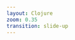 ```yaml
---
layout: Clojure
zoom: 0.35
transition: slide-up
---
```


<template v-slot:header>

# Clojure helpers and Macros -> [Refer](https://clojure.org/guides/learn/clojure)

</template>

<template v-slot:left>

# macro

1. What is a `macro`?

> _macros are functions that take code and produce code_

```clojure
(defmacro twice-fn
  "I return a new function who will call the function twice"
  [fn-to-call]
  `(fn []
    (~fn-to-call)
    (~fn-to-call)))
```

2. What is an `keyword`?

> `keyword` is a `function` and also `value` in clojure which is widely used with `hash-map` for `key`
thus we can extract them without `get` function

```clojure
(def hanuman-kind {:hit-song "Big Dawgs"
                   :liked "10million"})

(get hanuman-kind :hit-song) ;; => "Big Dawgs"

(:hit-song hanuman-kind) ;; => "Big Dawgs"

;; similar to `get` its null safe

(:Hit-song hanuman-kind) ;; => nil
(get hanuman-kind :Hit-song) ;; => nil
```

3. `namespaced-keys`

> namespaced-keys are keywords associated with `namespace`

```clojure
(ns universe
  (:require [milky-way :as mway]))

(def milky-way :milky-way) ;; regular keyword

(defn get-mikly-way-planets
  []
  ms/planets)

(-> (get-mikly-way-planets)
    println)

;; => #{:milky-way/mercury :milky-way/venus :milky-way/earth :milky-way/mars ....}
```

```clojure
(ns milky-way)

(def planets
  #{::mercury ;; namespaced-keys
    ::venus   ;; ::<keyword-name> means <current-namespace>/<keyword-name>
    ::earth   ;; => :milky-way/earth
    ::mars    ;; => :milky-way/mars
    ::jupiter ::saturn ::uranus ::neptune})

(def planets-map
 {::mercury "mercury"
  ::venus   "venus"
  ::earth   "earth"
  ::mars    "mars"
  ::jupiter "jupiter"
  ::saturn  "saturn"
  ::uranus  "uranus"
  ::neptune "neptune"})
```

3.1 destructuring `namespaced-keys`

```clojure
(ns destruct-ns-keys
  (:require [milky-way :as mway]))

(let [{:milky-way/keys [mercury
                        venus
                        earth
                        mars]} mway/planets-map]
  (println mercury "," venus "," earth "," mars)) ;; => mercury,venus,earth,mars
```

</template>

<template v-slot:right>

# threading macros

> _Threading macros, also known as arrow macros, convert nested function calls into a linear flow of function calls, improving readability._

So by default with `lisp` we might endup with `paranthesis-hell` and makes it touch to reable
i.e.,

```clojure
(function-4 (function-3 (function-2 (function-1))))
```

here :point_up: we read from `right -> left` meaning function-1 => function-2 => function-3 => function-4

So to achieve the same we can make use of _threading-macros_ called `->` and `->>`, the difference between is that
`->` will pass the output of `fn` as the _first argument_ for the next function
`->>` will pass the output of `fn` as the _last argument)_ for the next function

```clojure
(-> (function-1)
    (function-2)
    (function-3)
    (function-4)))
```

So  ☝️  is more readable using _threading-macros_

# destructuring

> _destructuring is process of extracting information from variable possible `collection` in `clojure` directly while initialization_

```clojure
(def list-of-nums [1 2 3 4])

(let [num-one (first list-of-nums)
      num-two (second list-of-nums)]
  (+ num-one num-two) ;; => 3
  (inc num-one)) ;; => 2

;; destructuring

(let [[num-one num-two] list-of-nums]
  (+ num-one num-two) ;; => 3
  (inc num-one)) ;; => 1

;; this applies for `hash-map` as well using `keys` / `or` / `as`

(def user-harry-potter {:name "harry potter"
                        :age 12
                        :school "hogwarts"})

(let [harry-name (get user-harry-potter :name)
      age        (get user-harry-potter :age)
      schoool    (get user-harry-potter :school)]
  (println "Hi I am " harry-name " I am " age " yrs old, I study at " school)) ;; Hi I am harry potter I am 12 yrs old, I study at hogwarts

;; destructuring

(let [{:keys [age school] harry-name :name} user-harry-potter]
  (println "Hi I am " harry-name " I am " age " yrs old, I study at " school)) ;; Hi I am harry potter I am 12 yrs old, I study at hogwarts

;; we can populate values with default while destructuring
(let [{:keys [age school
              salutation]
       harry-name :name ;; for key called name store the value inside harry-name variable
       :or {salutation "Master."}
       :as harry-potter} user-harry-potter]
  (println "Hi I am " salutation harry-name " I am " age " yrs old, I study at " school)) ;; Hi I am Master.harry potter I am 12 yrs old, I study at hogwarts
```

</template>
